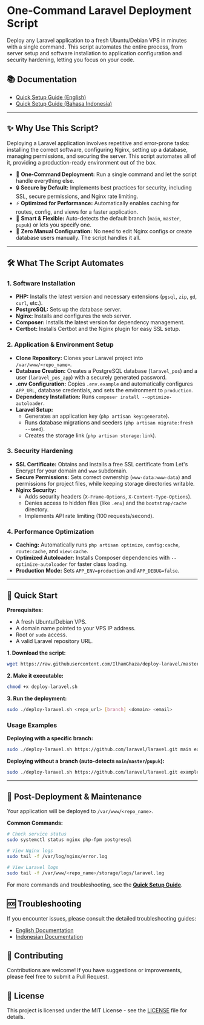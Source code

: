 # One-Command Laravel Deployment Script

[](https://laravel.com)
[](https://php.net)
[](https://www.google.com/search?q=LICENSE)

Deploy any Laravel application to a fresh Ubuntu/Debian VPS in minutes with a single command. This script automates the entire process, from server setup and software installation to application configuration and security hardening, letting you focus on your code.

## 📚 Documentation

  - [Quick Setup Guide (English)](https://www.google.com/search?q=QUICK-SETUP-EN.md)
  - [Quick Setup Guide (Bahasa Indonesia)](https://www.google.com/search?q=QUICK-SETUP.md)

-----

## ✨ Why Use This Script?

Deploying a Laravel application involves repetitive and error-prone tasks: installing the correct software, configuring Nginx, setting up a database, managing permissions, and securing the server. This script automates all of it, providing a production-ready environment out of the box.

  - 🚀 **One-Command Deployment:** Run a single command and let the script handle everything else.
  - 🔒 **Secure by Default:** Implements best practices for security, including SSL, secure permissions, and Nginx rate limiting.
  - ⚡ **Optimized for Performance:** Automatically enables caching for routes, config, and views for a faster application.
  - 🤖 **Smart & Flexible:** Auto-detects the default branch (`main`, `master`, `pupuk`) or lets you specify one.
  - 🔧 **Zero Manual Configuration:** No need to edit Nginx configs or create database users manually. The script handles it all.

-----

## 🛠️ What The Script Automates

### 1\. Software Installation

  - **PHP:** Installs the latest version and necessary extensions (`pgsql`, `zip`, `gd`, `curl`, etc.).
  - **PostgreSQL:** Sets up the database server.
  - **Nginx:** Installs and configures the web server.
  - **Composer:** Installs the latest version for dependency management.
  - **Certbot:** Installs Certbot and the Nginx plugin for easy SSL setup.

### 2\. Application & Environment Setup

  - **Clone Repository:** Clones your Laravel project into `/var/www/<repo_name>`.
  - **Database Creation:** Creates a PostgreSQL database (`laravel_pos`) and a user (`laravel_pos_app`) with a securely generated password.
  - **.env Configuration:** Copies `.env.example` and automatically configures `APP_URL`, database credentials, and sets the environment to `production`.
  - **Dependency Installation:** Runs `composer install --optimize-autoloader`.
  - **Laravel Setup:**
      - Generates an application key (`php artisan key:generate`).
      - Runs database migrations and seeders (`php artisan migrate:fresh --seed`).
      - Creates the storage link (`php artisan storage:link`).

### 3\. Security Hardening

  - **SSL Certificate:** Obtains and installs a free SSL certificate from Let's Encrypt for your domain and `www` subdomain.
  - **Secure Permissions:** Sets correct ownership (`www-data:www-data`) and permissions for project files, while keeping storage directories writable.
  - **Nginx Security:**
      - Adds security headers (`X-Frame-Options`, `X-Content-Type-Options`).
      - Denies access to hidden files (like `.env`) and the `bootstrap/cache` directory.
      - Implements API rate limiting (100 requests/second).

### 4\. Performance Optimization

  - **Caching:** Automatically runs `php artisan optimize`, `config:cache`, `route:cache`, and `view:cache`.
  - **Optimized Autoloader:** Installs Composer dependencies with `--optimize-autoloader` for faster class loading.
  - **Production Mode:** Sets `APP_ENV=production` and `APP_DEBUG=false`.

-----

## 🚀 Quick Start

**Prerequisites:**

  - A fresh Ubuntu/Debian VPS.
  - A domain name pointed to your VPS IP address.
  - Root or `sudo` access.
  - A valid Laravel repository URL.

**1. Download the script:**

```bash
wget https://raw.githubusercontent.com/IlhamGhaza/deploy-laravel/master/deploy-laravel.sh
```

**2. Make it executable:**

```bash
chmod +x deploy-laravel.sh
```

**3. Run the deployment:**

```bash
sudo ./deploy-laravel.sh <repo_url> [branch] <domain> <email>
```

### Usage Examples

**Deploying with a specific branch:**

```bash
sudo ./deploy-laravel.sh https://github.com/laravel/laravel.git main example.com admin@example.com
```

**Deploying without a branch (auto-detects `main`/`master`/`pupuk`):**

```bash
sudo ./deploy-laravel.sh https://github.com/laravel/laravel.git example.com admin@example.com
```

-----

## 🔧 Post-Deployment & Maintenance

Your application will be deployed to `/var/www/<repo_name>`.

**Common Commands:**

```bash
# Check service status
sudo systemctl status nginx php-fpm postgresql

# View Nginx logs
sudo tail -f /var/log/nginx/error.log

# View Laravel logs
sudo tail -f /var/www/<repo_name>/storage/logs/laravel.log
```

For more commands and troubleshooting, see the [**Quick Setup Guide**](https://www.google.com/search?q=QUICK-SETUP-EN.md%23troubleshooting--useful-commands).

## 🆘 Troubleshooting

If you encounter issues, please consult the detailed troubleshooting guides:

  - [English Documentation](https://www.google.com/search?q=QUICK-SETUP-EN.md%23troubleshooting--useful-commands)
  - [Indonesian Documentation](https://www.google.com/search?q=QUICK-SETUP.md%23troubleshooting--perintah-penting)

## 🤝 Contributing

Contributions are welcome\! If you have suggestions or improvements, please feel free to submit a Pull Request.

## 📝 License

This project is licensed under the MIT License - see the [LICENSE](https://www.google.com/search?q=LICENSE) file for details.